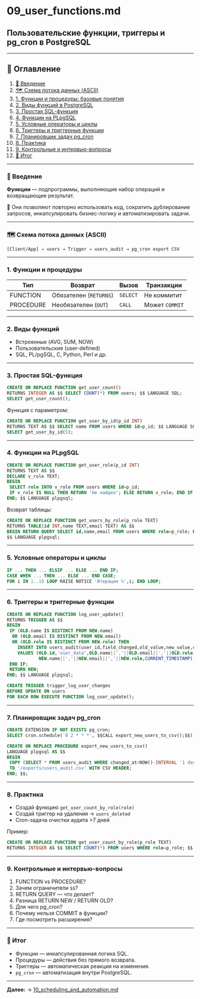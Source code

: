 # 09_user_functions.md

## Пользовательские функции, триггеры и pg_cron в PostgreSQL

---

## 📁 Оглавление

1. [🧬 Введение](#-введение)
2. [🗺️ Схема потока данных (ASCII)](#%EF%B8%8F-%D1%81%D1%85%D0%B5%D0%BC%D0%B0-%D0%BF%D0%BE%D1%82%D0%BE%D0%BA%D0%B0-%D0%B4%D0%B0%D0%BD%D0%BD%D1%8B%D1%85-ascii)
3. [1. Функции и процедуры: базовые понятия](#1-%D1%84%D1%83%D0%BD%D0%BA%D1%86%D0%B8%D0%B8-%D0%B8-%D0%BF%D1%80%D0%BE%D1%86%D0%B5%D0%B4%D1%83%D1%80%D1%8B-%D0%B1%D0%B0%D0%B7%D0%BE%D0%B2%D1%8B%D0%B5-%D0%BF%D0%BE%D0%BD%D1%8F%D1%82%D0%B8%D1%8F)
4. [2. Виды функций в PostgreSQL](#2-%D0%B2%D0%B8%D0%B4%D1%8B-%D1%84%D1%83%D0%BD%D0%BA%D1%86%D0%B8%D0%B9-%D0%B2-postgresql)
5. [3. Простая SQL-функция](#3-%D0%BF%D1%80%D0%BE%D1%81%D1%82%D0%B0%D1%8F-sql-%D1%84%D1%83%D0%BD%D0%BA%D1%86%D0%B8%D1%8F)
6. [4. Функции на PLpgSQL](#4-%D1%84%D1%83%D0%BD%D0%BA%D1%86%D0%B8%D0%B8-%D0%BD%D0%B0-plpgsql)
7. [5. Условные операторы и циклы](#5-%D1%83%D1%81%D0%BB%D0%BE%D0%B2%D0%BD%D1%8B%D0%B5-%D0%BE%D0%BF%D0%B5%D1%80%D0%B0%D1%82%D0%BE%D1%80%D1%8B-%D0%B8-%D1%86%D0%B8%D0%BA%D0%BB%D1%8B)
8. [6. Триггеры и триггерные функции](#6-%D1%82%D1%80%D0%B8%D0%B3%D0%B3%D0%B5%D1%80%D1%8B-%D0%B8-%D1%82%D1%80%D0%B8%D0%B3%D0%B3%D0%B5%D1%80%D0%BD%D1%8B%D0%B5-%D1%84%D1%83%D0%BD%D0%BA%D1%86%D0%B8%D0%B8)
9. [7. Планировщик задач pg_cron](#7-%D0%BF%D0%BB%D0%B0%D0%BD%D0%B8%D1%80%D0%BE%D0%B2%D1%89%D0%B8%D0%BA-%D0%B7%D0%B0%D0%B4%D0%B0%D1%87-pg_cron)
10. [8. Практика](#8-%D0%BF%D1%80%D0%B0%D0%BA%D1%82%D0%B8%D0%BA%D0%B0)
11. [9. Контрольные и интервью-вопросы](#9-%D0%BA%D0%BE%D0%BD%D1%82%D1%80%D0%BE%D0%BB%D1%8C%D0%BD%D1%8B%D0%B5-%D0%B8-%D0%B8%D0%BD%D1%82%D0%B5%D1%80%D0%B2%D1%8C%D1%8E-%D0%B2%D0%BE%D0%BF%D1%80%D0%BE%D1%81%D1%8B)
12. [🧩 Итог](#-itog)

---

### 🧬 Введение

**Функции** — подпрограммы, выполняющие набор операций и возвращающие результат.

🔹 Они позволяют повторно использовать код, сократить дублирование запросов, инкапсулировать бизнес-логику и автоматизировать задачи.

---

### 🗺️ Схема потока данных (ASCII)

```
[Client/App] → users → Trigger → users_audit → pg_cron export CSV
```

---

### 1. Функции и процедуры

| Тип       | Возврат                | Вызов    | Транзакции     |
| --------- | ---------------------- | -------- | -------------- |
| FUNCTION  | Обязателен (`RETURNS`) | `SELECT` | Не коммитит    |
| PROCEDURE | Необязателен (`OUT`)   | `CALL`   | Может `COMMIT` |

---

### 2. Виды функций

* Встроенные (AVG, SUM, NOW)
* Пользовательские (user-defined)
* SQL, PL/pgSQL, C, Python, Perl и др.

---

### 3. Простая SQL-функция

```sql
CREATE OR REPLACE FUNCTION get_user_count()
RETURNS INTEGER AS $$ SELECT COUNT(*) FROM users; $$ LANGUAGE SQL;
SELECT get_user_count();
```

Функция с параметром:

```sql
CREATE OR REPLACE FUNCTION get_user_by_id(p_id INT)
RETURNS TEXT AS $$ SELECT name FROM users WHERE id=p_id; $$ LANGUAGE SQL;
SELECT get_user_by_id(5);
```

---

### 4. Функции на PLpgSQL

```sql
CREATE OR REPLACE FUNCTION get_user_role(p_id INT)
RETURNS TEXT AS $$
DECLARE v_role TEXT;
BEGIN
 SELECT role INTO v_role FROM users WHERE id=p_id;
 IF v_role IS NULL THEN RETURN 'Не найден'; ELSE RETURN v_role; END IF;
END; $$ LANGUAGE plpgsql;
```

Возврат таблицы:

```sql
CREATE OR REPLACE FUNCTION get_users_by_role(p_role TEXT)
RETURNS TABLE(id INT,name TEXT,email TEXT) AS $$
BEGIN RETURN QUERY SELECT id,name,email FROM users WHERE role=p_role; END;
$$ LANGUAGE plpgsql;
```

---

### 5. Условные операторы и циклы

```sql
IF ... THEN ... ELSIF ... ELSE ... END IF;
CASE WHEN ... THEN ... ELSE ... END CASE;
FOR i IN 1..10 LOOP RAISE NOTICE 'Итерация %',i; END LOOP;
```

---

### 6. Триггеры и триггерные функции

```sql
CREATE OR REPLACE FUNCTION log_user_update()
RETURNS TRIGGER AS $$
BEGIN
 IF (OLD.name IS DISTINCT FROM NEW.name)
  OR (OLD.email IS DISTINCT FROM NEW.email)
  OR (OLD.role IS DISTINCT FROM NEW.role) THEN
    INSERT INTO users_audit(user_id,field_changed,old_value,new_value,changed_at)
    VALUES (OLD.id,'user_data',OLD.name||','||OLD.email||','||OLD.role,
            NEW.name||','||NEW.email||','||NEW.role,CURRENT_TIMESTAMP);
 END IF;
 RETURN NEW;
END; $$ LANGUAGE plpgsql;

CREATE TRIGGER trigger_log_user_changes
BEFORE UPDATE ON users
FOR EACH ROW EXECUTE FUNCTION log_user_update();
```

---

### 7. Планировщик задач pg_cron

```sql
CREATE EXTENSION IF NOT EXISTS pg_cron;
SELECT cron.schedule('0 2 * * *', $$CALL export_new_users_to_csv();$$);

CREATE OR REPLACE PROCEDURE export_new_users_to_csv()
LANGUAGE plpgsql AS $$
BEGIN
 COPY (SELECT * FROM users_audit WHERE changed_at>NOW()-INTERVAL '1 day')
 TO '/exports/users_audit.csv' WITH CSV HEADER;
END; $$;
```

---

### 8. Практика

* Создай функцию `get_user_count_by_role(role)`
* Создай триггер на удаления → `users_deleted`
* Cron-задача очистки аудита >7 дней

Пример:

```sql
CREATE OR REPLACE FUNCTION get_user_count_by_role(p_role TEXT)
RETURNS INTEGER AS $$ SELECT COUNT(*) FROM users WHERE role=p_role; $$ LANGUAGE SQL;
```

---

### 9. Контрольные и интервью-вопросы

1. FUNCTION vs PROCEDURE?
2. Зачем ограничители `$$`?
3. RETURN QUERY — что делает?
4. Разница RETURN NEW / RETURN OLD?
5. Для чего pg_cron?
6. Почему нельзя COMMIT в функции?
7. Где посмотреть расширения?

---

### 🧩 Итог

* Функции — инкапсулированная логика SQL.
* Процедуры — действия без прямого возврата.
* Триггеры — автоматическая реакция на изменения.
* `pg_cron` — автоматизация внутри PostgreSQL.

---

**Далее:** → [10_scheduling_and_automation.md](10_scheduling_and_automation.md)
